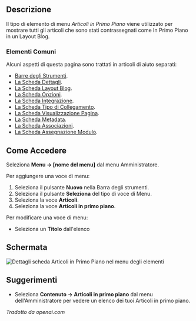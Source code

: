 <!-- Filename: Help4.x:Menu_Item:_Featured_Articles / Display title: Articoli in evidenza -->

## Descrizione

Il tipo di elemento di menu *Articoli in Primo Piano* viene utilizzato per mostrare tutti gli articoli che sono stati contrassegnati come In Primo Piano in un Layout Blog.

### Elementi Comuni

Alcuni aspetti di questa pagina sono trattati in articoli di aiuto separati:

* [Barre degli Strumenti](jdocmanual?article=help/common-elements/toolbars).
* [La Scheda Dettagli](jdocmanual?article=help/menu-items-common/menu-item-details).
* [La Scheda Layout Blog](jdocmanual?article=help/menu-items-common/menu-item-blog-layout).
* [La Scheda Opzioni](jdocmanual?article=help/menu-items-common/menu-item-article-options).
* [La Scheda Integrazione](jdocmanual?article=help/menu-items-common/menu-item-integration).
* [La Scheda Tipo di Collegamento](jdocmanual?article=help/menu-items-common/menu-item-link-type).
* [La Scheda Visualizzazione Pagina](jdocmanual?article=help/menu-items-common/menu-item-page-display).
* [La Scheda Metadata](jdocmanual?article=help/menu-items-common/menu-item-metadata).
* [La Scheda Associazioni](jdocmanual?article=help/common-elements/edit-associations).
* [La Scheda Assegnazione Modulo](jdocmanual?article=help/menu-items-common/menu-item-module-assignment).

## Come Accedere

Seleziona **Menu → \[nome del menu\]** dal menu Amministratore.

Per aggiungere una voce di menu:

1.  Seleziona il pulsante **Nuovo** nella Barra degli strumenti.
2.  Seleziona il pulsante **Seleziona** del tipo di voce di Menu.
3.  Seleziona la voce **Articoli**.
4.  Seleziona la voce **Articoli in primo piano**.

Per modificare una voce di menu:

- Seleziona un **Titolo** dall'elenco

## Schermata

![Dettagli scheda Articoli in Primo Piano nel menu degli elementi](../../../it/images/menu-items/articles-featured-details-tab.png)

## Suggerimenti

- Seleziona **Contenuto → Articoli in primo piano** dal menu dell'Amministratore per vedere un elenco dei tuoi Articoli in primo piano.

*Tradotto da openai.com*

